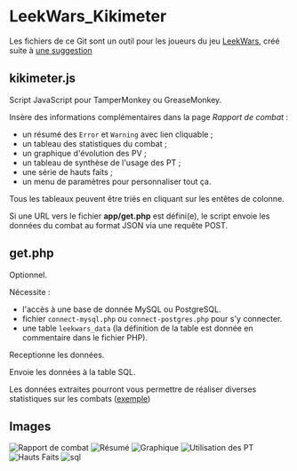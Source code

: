 LeekWars_Kikimeter
==================
Les fichiers de ce Git sont un outil pour les joueurs du jeu [LeekWars](http://leekwars.com/), créé suite à [une suggestion](http://leekwars.com/forum/category-4/topic-1618)


kikimeter.js
------------

Script JavaScript pour TamperMonkey ou GreaseMonkey.
  
  Insère des informations complémentaires dans la page *Rapport de combat* :
  - un résumé des `Error` et `Warning` avec lien cliquable ;
  - un tableau des statistiques du combat ;
  - un graphique d'évolution des PV ;
  - un tableau de synthèse de l'usage des PT ;
  - une série de hauts faits ;
  - un menu de paramètres pour personnaliser tout ça.
  
Tous les tableaux peuvent être triés en cliquant sur les entêtes de colonne.
  
  Si une URL vers le fichier **app/get.php** est défini(e), le script envoie les données du combat au format JSON via une requête POST.
    
    
get.php
-------

Optionnel.

Nécessite :
   * l'accès à une base de donnée MySQL ou PostgreSQL.
   * fichier `connect-mysql.php` ou `connect-postgres.php` pour s'y connecter.
   * une table `leekwars_data` (la définition de la table est donnée en commentaire dans le fichier PHP).

Receptionne les données.

Envoie les données à la table SQL.

Les données extraites pourront vous permettre de réaliser diverses statistiques sur les combats ([exemple](http://imgur.com/a/kCP9x))

  
Images
-------
![Rapport de combat](http://i.imgur.com/Oo0rJWH.png)
![Résumé](http://i.imgur.com/PaCPDkP.png)
![Graphique](http://i.imgur.com/1Cfm56D.png)
![Utilisation des PT](http://i.imgur.com/Is4cLKL.png)
![Hauts Faits](http://i.imgur.com/6ou1HZW.png)
![sql](http://i.imgur.com/CLil5Rp.png)
